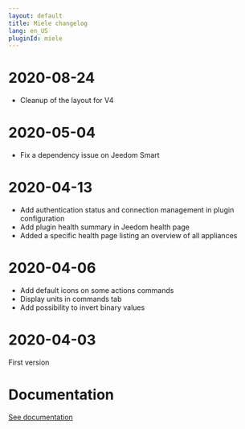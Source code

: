 ```yaml
---
layout: default
title: Miele changelog
lang: en_US
pluginId: miele
---
```


# 2020-08-24

- Cleanup of the layout for V4

# 2020-05-04

- Fix a dependency issue on Jeedom Smart

# 2020-04-13

- Add authentication status and connection management in plugin configuration
- Add plugin health summary in Jeedom health page
- Added a specific health page listing an overview of all appliances

# 2020-04-06

- Add default icons on some actions commands
- Display units in commands tab
- Add possibility to invert binary values

# 2020-04-03

First version

# Documentation

[See documentation]({{site.baseurl}}/{{page.pluginId}}/{{page.lang}})

